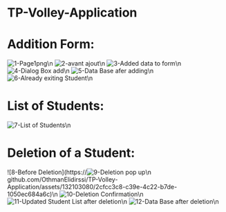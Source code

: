 # TP-Volley-Application
# Addition Form:
![1-Page1png](https://github.com/OthmanElidirssi/TP-Volley-Application/assets/132103080/ed7ce671-59f0-45f1-bed3-d1e55455998e)\n
![2-avant ajout](https://github.com/OthmanElidirssi/TP-Volley-Application/assets/132103080/9d028432-57fb-4eaf-b84d-04fa1c97a75f)\n
![3-Added data to form](https://github.com/OthmanElidirssi/TP-Volley-Application/assets/132103080/bff15b2a-0145-4409-9de4-c4978c658e86)\n
![4-Dialog Box add](https://github.com/OthmanElidirssi/TP-Volley-Application/assets/132103080/88653ba1-897e-469c-b85b-cc416b9f73c3)\n
![5-Data Base afer adding](https://github.com/OthmanElidirssi/TP-Volley-Application/assets/132103080/24626b9f-520a-4499-803d-009c2d273845)\n
![6-Already exiting Student](https://github.com/OthmanElidirssi/TP-Volley-Application/assets/132103080/4cf900b7-07a7-462e-b4f1-9fdfceeb1b29)\n
# List of Students:
![7-List of Students](https://github.com/OthmanElidirssi/TP-Volley-Application/assets/132103080/174faa25-cfb0-4e98-bfaf-561f0385d10f)\n
# Deletion of a Student:
![8-Before Deletion](https://![9-Deletion pop up](https://github.com/OthmanElidirssi/TP-Volley-Application/assets/132103080/e85154c4-3948-4ecd-a395-8221fadb779d)\n
github.com/OthmanElidirssi/TP-Volley-Application/assets/132103080/2cfcc3c8-c39e-4c22-b7de-1050ec684a6c)\n
![10-Deletion Confirmation](https://github.com/OthmanElidirssi/TP-Volley-Application/assets/132103080/5f24c222-0e2c-4dc0-a413-9961ae06d54d)\n
![11-Updated Student List after deletion](https://github.com/OthmanElidirssi/TP-Volley-Application/assets/132103080/cdc5f61f-cb2d-4ef5-929a-adb57a414d9b)\n
![12-Data Base after deletion](https://github.com/OthmanElidirssi/TP-Volley-Application/assets/132103080/86064066-1b18-48f9-9edd-b4b07d127c8e)\n









